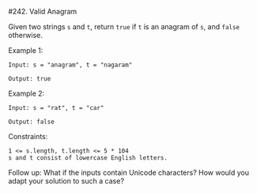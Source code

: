 #242. Valid Anagram

Given two strings `s` and `t`, return `true` if `t` is an anagram of `s`, and `false` otherwise.


Example 1:
```
Input: s = "anagram", t = "nagaram"

Output: true
```
Example 2:
```
Input: s = "rat", t = "car"

Output: false
```
Constraints:
```
1 <= s.length, t.length <= 5 * 104
s and t consist of lowercase English letters.
```

Follow up: What if the inputs contain Unicode characters? How would you adapt your solution to such a case?
